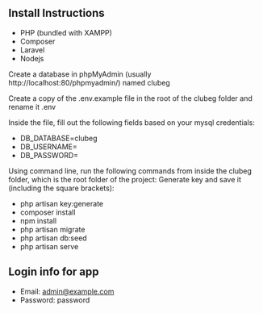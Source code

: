 
## Install Instructions

- PHP (bundled with XAMPP)
- Composer
- Laravel
- Nodejs

Create a database in phpMyAdmin (usually http://localhost:80/phpmyadmin/) named clubeg

Create a copy of the .env.example file in the root of the clubeg folder and rename it .env

Inside the file, fill out the following fields based on your mysql credentials:

- DB_DATABASE=clubeg
- DB_USERNAME=
- DB_PASSWORD=

Using command line, run the following commands from inside the clubeg folder, which is the root folder of the project:
Generate key and save it (including the square brackets):
- php artisan key:generate
- composer install
- npm install
- php artisan migrate
- php artisan db:seed
- php artisan serve

## Login info for app

- Email: admin@example.com
- Password: password
